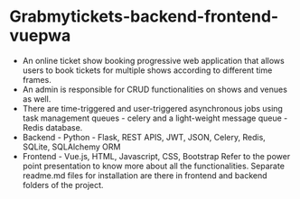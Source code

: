 # Grabmytickets-backend-frontend-vuepwa
* An online ticket show booking progressive web application that allows users to book tickets for multiple shows according to different time frames.
* An admin is responsible for CRUD functionalities on shows and venues as well.
* There are time-triggered and user-triggered asynchronous jobs using task management queues - celery and a light-weight message queue - Redis database.
* Backend - Python - Flask, REST APIS, JWT, JSON, Celery, Redis, SQLite, SQLAlchemy ORM
* Frontend - Vue.js, HTML, Javascript, CSS, Bootstrap
Refer to the power point presentation to know more about all the functionalities. 
Separate readme.md files for installation are there in frontend and backend folders of the project.

